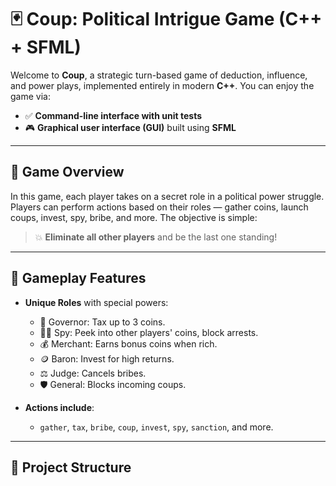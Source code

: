 # 🃏 Coup: Political Intrigue Game (C++ + SFML)

Welcome to **Coup**, a strategic turn-based game of deduction, influence, and power plays, implemented entirely in modern **C++**. You can enjoy the game via:

- ✅ **Command-line interface with unit tests**
- 🎮 **Graphical user interface (GUI)** built using **SFML**

---

## 🧠 Game Overview

In this game, each player takes on a secret role in a political power struggle. Players can perform actions based on their roles — gather coins, launch coups, invest, spy, bribe, and more. The objective is simple:

> 💥 **Eliminate all other players** and be the last one standing!

---

## 🔁 Gameplay Features

- **Unique Roles** with special powers:
  - 👑 Governor: Tax up to 3 coins.
  - 🧙‍♂️ Spy: Peek into other players' coins, block arrests.
  - 💰 Merchant: Earns bonus coins when rich.
  - 🪙 Baron: Invest for high returns.
  - ⚖️ Judge: Cancels bribes.
  - 🛡️ General: Blocks incoming coups.

- **Actions include**: 
  - `gather`, `tax`, `bribe`, `coup`, `invest`, `spy`, `sanction`, and more.

---

## 📁 Project Structure

